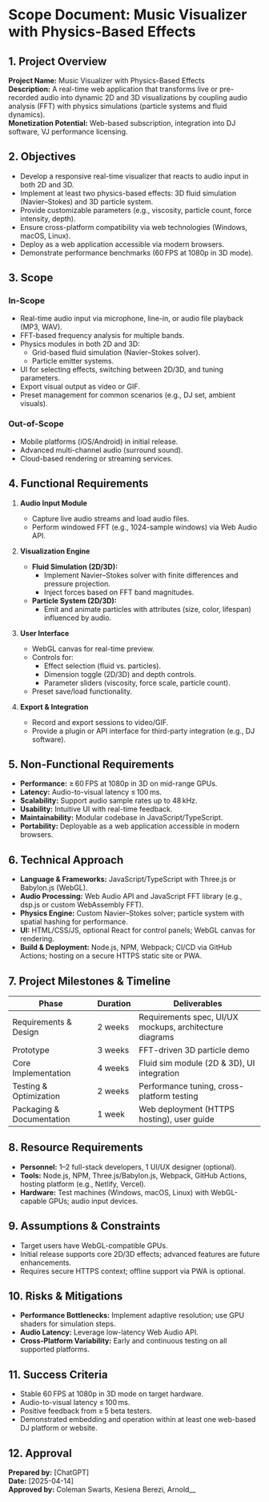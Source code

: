 # Scope Document: Music Visualizer with Physics-Based Effects

## 1. Project Overview
**Project Name:** Music Visualizer with Physics-Based Effects  
**Description:** A real-time web application that transforms live or pre-recorded audio into dynamic 2D and 3D visualizations by coupling audio analysis (FFT) with physics simulations (particle systems and fluid dynamics).  
**Monetization Potential:** Web-based subscription, integration into DJ software, VJ performance licensing.

## 2. Objectives
- Develop a responsive real-time visualizer that reacts to audio input in both 2D and 3D.  
- Implement at least two physics-based effects: 3D fluid simulation (Navier–Stokes) and 3D particle system.  
- Provide customizable parameters (e.g., viscosity, particle count, force intensity, depth).  
- Ensure cross-platform compatibility via web technologies (Windows, macOS, Linux).  
- Deploy as a web application accessible via modern browsers.  
- Demonstrate performance benchmarks (60 FPS at 1080p in 3D mode).

## 3. Scope
### In-Scope
- Real-time audio input via microphone, line-in, or audio file playback (MP3, WAV).  
- FFT-based frequency analysis for multiple bands.  
- Physics modules in both 2D and 3D:  
  - Grid-based fluid simulation (Navier–Stokes solver).  
  - Particle emitter systems.  
- UI for selecting effects, switching between 2D/3D, and tuning parameters.  
- Export visual output as video or GIF.  
- Preset management for common scenarios (e.g., DJ set, ambient visuals).

### Out-of-Scope
- Mobile platforms (iOS/Android) in initial release.  
- Advanced multi-channel audio (surround sound).  
- Cloud-based rendering or streaming services.

## 4. Functional Requirements
1. **Audio Input Module**  
   - Capture live audio streams and load audio files.  
   - Perform windowed FFT (e.g., 1024-sample windows) via Web Audio API.

2. **Visualization Engine**  
   - **Fluid Simulation (2D/3D):**  
     - Implement Navier–Stokes solver with finite differences and pressure projection.  
     - Inject forces based on FFT band magnitudes.  
   - **Particle System (2D/3D):**  
     - Emit and animate particles with attributes (size, color, lifespan) influenced by audio.

3. **User Interface**  
   - WebGL canvas for real-time preview.  
   - Controls for:  
     - Effect selection (fluid vs. particles).  
     - Dimension toggle (2D/3D) and depth controls.  
     - Parameter sliders (viscosity, force scale, particle count).  
   - Preset save/load functionality.

4. **Export & Integration**  
   - Record and export sessions to video/GIF.  
   - Provide a plugin or API interface for third-party integration (e.g., DJ software).

## 5. Non-Functional Requirements
- **Performance:** ≥ 60 FPS at 1080p in 3D on mid-range GPUs.  
- **Latency:** Audio-to-visual latency ≤ 100 ms.  
- **Scalability:** Support audio sample rates up to 48 kHz.  
- **Usability:** Intuitive UI with real-time feedback.  
- **Maintainability:** Modular codebase in JavaScript/TypeScript.  
- **Portability:** Deployable as a web application accessible in modern browsers.

## 6. Technical Approach
- **Language & Frameworks:** JavaScript/TypeScript with Three.js or Babylon.js (WebGL).  
- **Audio Processing:** Web Audio API and JavaScript FFT library (e.g., dsp.js or custom WebAssembly FFT).  
- **Physics Engine:** Custom Navier–Stokes solver; particle system with spatial hashing for performance.  
- **UI:** HTML/CSS/JS, optional React for control panels; WebGL canvas for rendering.  
- **Build & Deployment:** Node.js, NPM, Webpack; CI/CD via GitHub Actions; hosting on a secure HTTPS static site or PWA.

## 7. Project Milestones & Timeline
| Phase                     | Duration  | Deliverables                                 |
|---------------------------|-----------|----------------------------------------------|
| Requirements & Design     | 2 weeks   | Requirements spec, UI/UX mockups, architecture diagrams  |
| Prototype                 | 3 weeks   | FFT-driven 3D particle demo                 |
| Core Implementation       | 4 weeks   | Fluid sim module (2D & 3D), UI integration    |
| Testing & Optimization    | 2 weeks   | Performance tuning, cross-platform testing     |
| Packaging & Documentation | 1 week    | Web deployment (HTTPS hosting), user guide   |

## 8. Resource Requirements
- **Personnel:** 1–2 full-stack developers, 1 UI/UX designer (optional).  
- **Tools:** Node.js, NPM, Three.js/Babylon.js, Webpack, GitHub Actions, hosting platform (e.g., Netlify, Vercel).  
- **Hardware:** Test machines (Windows, macOS, Linux) with WebGL-capable GPUs; audio input devices.

## 9. Assumptions & Constraints
- Target users have WebGL-compatible GPUs.  
- Initial release supports core 2D/3D effects; advanced features are future enhancements.  
- Requires secure HTTPS context; offline support via PWA is optional.

## 10. Risks & Mitigations
- **Performance Bottlenecks:** Implement adaptive resolution; use GPU shaders for simulation steps.  
- **Audio Latency:** Leverage low-latency Web Audio API.  
- **Cross-Platform Variability:** Early and continuous testing on all supported platforms.

## 11. Success Criteria
- Stable 60 FPS at 1080p in 3D mode on target hardware.  
- Audio-to-visual latency ≤ 100 ms.  
- Positive feedback from ≥ 5 beta testers.  
- Demonstrated embedding and operation within at least one web-based DJ platform or website.

## 12. Approval
**Prepared by:** [ChatGPT]  
**Date:** [2025-04-14]  
**Approved by:** Coleman Swarts, Kesiena Berezi, Arnold__
